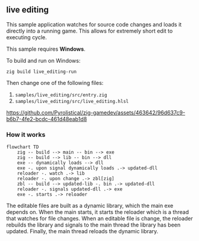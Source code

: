 ## live editing

This sample application watches for source code changes and loads it directly into a running game. This allows for extremely short edit to executing cycle.

This sample requires **Windows**.

To build and run on Windows:

```
zig build live_editing-run
```

Then change one of the following files:

1. `samples/live_editing/src/entry.zig`
2. `samples/live_editing/src/live_editing.hlsl`

https://github.com/Pyrolistical/zig-gamedev/assets/463642/96d637c9-b6b7-4fe2-bcdc-461d48eab1d8

### How it works
```mermaid
flowchart TD
    zig -- build --> main -- bin --> exe
    zig -- build --> lib -- bin --> dll
    exe -- dynamically loads --> dll
    exe -. upon signal dynamically loads .-> updated-dll
    reloader -. watch .-> lib
    reloader -. upon change .-> zbl[zig]
    zbl -- build --> updated-lib -. bin .-> updated-dll
    reloader -. signals updated-dll .-> exe
    exe -. starts .-> reloader
```

The editable files are built as a dynamic library, which the main exe depends on. When the main starts, it starts the reloader which is a thread that watches for file changes.  When an editable file is change, the reloader rebuilds the library and signals to the main thread the library has been updated. Finally, the main thread reloads the dynamic library.
